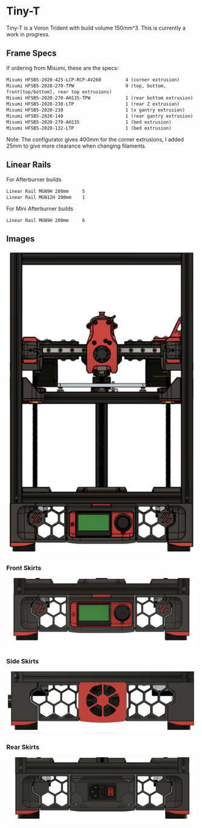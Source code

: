 # Tiny-T

Tiny-T is a Voron Trident with build volume 150mm^3. This is currently a work in progress.

## Frame Specs

If ordering from Misumi, these are the specs:

```
Misumi HFSB5-2020-425-LCP-RCP-AV260			4 (corner extrusion)
Misumi HFSB5-2020-270-TPW					9 (top, bottom, front[top/bottom], rear top extrusions)
Misumi HFSB5-2020-270-AH135-TPW				1 (rear bottom extrusion)
Misumi HFSB5-2020-230-LTP					1 (rear Z extrusion)
Misumi HFSB5-2020-230						1 (x gantry extrusion)
Misumi HFSB5-2020-140						1 (rear gantry extrusion)
Misumi HFSB5-2020-270-AH135					1 (bed extrusion)
Misumi HFSB5-2020-132-LTP					1 (bed extrusion)
```

Note: The configurator gives 400mm for the corner extrusions, I added 25mm to give more clearance when changing filaments.

## Linear Rails

For Afterburner builds

```
Linear Rail MGN9H 200mm		5
Linear Rail MGN12H 200mm	1
```

For Mini Afterburner builds

```
Linear Rail MGN9H 200mm		6
```

## Images

![image1](./images/image1.png)

### Front Skirts

![image2](./images/image2.png)

### Side Skirts

![image3](./images/image3.png)

### Rear Skirts

![image4](./images/image4.png)